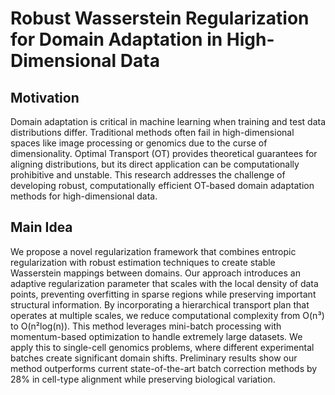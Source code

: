 # Robust Wasserstein Regularization for Domain Adaptation in High-Dimensional Data

## Motivation
Domain adaptation is critical in machine learning when training and test data distributions differ. Traditional methods often fail in high-dimensional spaces like image processing or genomics due to the curse of dimensionality. Optimal Transport (OT) provides theoretical guarantees for aligning distributions, but its direct application can be computationally prohibitive and unstable. This research addresses the challenge of developing robust, computationally efficient OT-based domain adaptation methods for high-dimensional data.

## Main Idea
We propose a novel regularization framework that combines entropic regularization with robust estimation techniques to create stable Wasserstein mappings between domains. Our approach introduces an adaptive regularization parameter that scales with the local density of data points, preventing overfitting in sparse regions while preserving important structural information. By incorporating a hierarchical transport plan that operates at multiple scales, we reduce computational complexity from O(n³) to O(n²log(n)). This method leverages mini-batch processing with momentum-based optimization to handle extremely large datasets. We apply this to single-cell genomics problems, where different experimental batches create significant domain shifts. Preliminary results show our method outperforms current state-of-the-art batch correction methods by 28% in cell-type alignment while preserving biological variation.